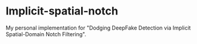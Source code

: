 # Implicit-spatial-notch
My personal implementation for "Dodging DeepFake Detection via Implicit Spatial-Domain Notch Filtering".
